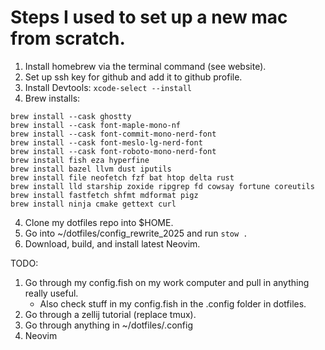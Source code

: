 # Steps I used to set up a new mac from scratch.


1. Install homebrew via the terminal command (see website).
2. Set up ssh key for github and add it to github profile.
3. Install Devtools: `xcode-select --install`
3. Brew installs:
```
brew install --cask ghostty
brew install --cask font-maple-mono-nf
brew install --cask font-commit-mono-nerd-font
brew install --cask font-meslo-lg-nerd-font
brew install --cask font-roboto-mono-nerd-font
brew install fish eza hyperfine
brew install bazel llvm dust iputils
brew install file neofetch fzf bat htop delta rust
brew install lld starship zoxide ripgrep fd cowsay fortune coreutils 
brew install fastfetch shfmt mdformat pigz
brew install ninja cmake gettext curl
```
4. Clone my dotfiles repo into $HOME.
5. Go into ~/dotfiles/config_rewrite_2025 and run `stow .`
6. Download, build, and install latest Neovim.

TODO:
1. Go through my config.fish on my work computer and pull in anything really useful.
   - Also check stuff in my config.fish in the .config folder in dotfiles.
3. Go through a zellij tutorial (replace tmux).
4. Go through anything in ~/dotfiles/.config
5. Neovim

